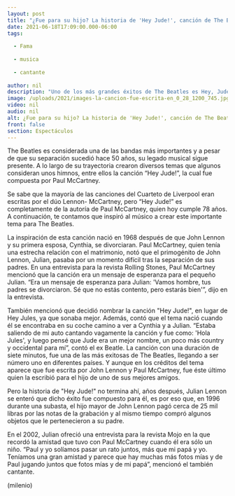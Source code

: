 ```yaml
---
layout: post
title: "¿Fue para su hijo? La historia de 'Hey Jude!', canción de The Beatles que compuso Paul McCartney"
date: 2021-06-18T17:09:00.000-06:00
tags:
  
  - Fama
  
  - musica
  
  - cantante
  
author: nil
description: "Uno de los más grandes éxitos de The Beatles es Hey, Jude!, una canción que fue escrita por Paul McCartney para alguien muy especial. "
image: /uploads/2021/images-la-cancion-fue-escrita-en_0_28_1200_745.jpg
video: nil
audio: nil
alt: ¿Fue para su hijo? La historia de 'Hey Jude!', canción de The Beatles que compuso Paul McCartney
front: false
section: Espectáculos
---
```


The Beatles es considerada una de las bandas más importantes y a pesar de que su separación sucedió hace 50 años, su legado musical sigue presente. A lo largo de su trayectoria crearon diversos temas que algunos consideran unos himnos, entre ellos la canción “Hey Jude!”, la cual fue compuesta por Paul McCartney. 

Se sabe que la mayoría de las canciones del Cuarteto de Liverpool eran escritas por el dúo Lennon- McCartney, pero “Hey Jude!” es completamente de la autoría de Paul McCartney, quien hoy cumple 78 años. A continuación, te contamos que inspiró al músico a crear este importante tema para The Beatles. 

La inspiración de esta canción nació en 1968 después de que John Lennon y su primera esposa, Cynthia, se divorciaran. Paul McCartney, quien tenía una estrecha relación con el matrimonio, notó que el primogénito de John Lennon, Julian, pasaba por un momento difícil tras la separación de sus padres. En una entrevista para la revista Rolling Stones, Paul McCartney mencionó que la canción era un mensaje de esperanza para el pequeño Julian. “Era un mensaje de esperanza para Julian: 'Vamos hombre, tus padres se divorciaron. Sé que no estás contento, pero estarás bien'”, dijo en la entrevista. 

También mencionó que decidió nombrar la canción "Hey Jude!", en lugar de Hey Jules, ya que sonaba mejor. Además, contó que el tema nació cuando él se encontraba en su coche camino a ver a Cynthia y a Julian. “Estaba saliendo de mi auto cantando vagamente la canción y fue como: 'Hola Jules', y luego pensé que Jude era un mejor nombre, un poco más country y occidental para mí”, contó el ex Beatle. La canción con una duración de siete minutos, fue una de las más exitosas de The Beatles, llegando a ser número uno en diferentes países.  Y aunque en los créditos del tema aparece que fue escrita por John Lennon y Paul McCartney, fue éste último quien la escribió para el hijo de uno de sus mejores amigos.

Pero la historia de "Hey Jude!" no termina ahí, años después, Julian Lennon se enteró que dicho éxito fue compuesto para él, es por eso que, en 1996 durante una subasta, el hijo mayor de John Lennon pagó cerca de 25 mil libras por las notas de la grabación y al mismo tiempo compró algunos objetos que le pertenecieron a su padre.

En el 2002, Julian ofreció una entrevista para la revista Mojo en la que recordó la amistad que tuvo con Paul McCartney cuando él era sólo un niño. “Paul y yo solíamos pasar un rato juntos, más que mi papá y yo. Teníamos una gran amistad y parece que hay muchas más fotos mías y de Paul jugando juntos que fotos mías y de mi papá”, mencionó el también cantante. 

(milenio)